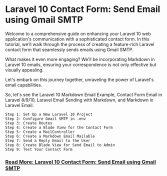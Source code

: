 # Laravel 10 Contact Form: Send Email using Gmail SMTP

Welcome to a comprehensive guide on enhancing your Laravel 10 web application's communication with a sophisticated contact form. In this tutorial, we'll walk through the process of creating a feature-rich Laravel contact form that seamlessly sends emails using Gmail SMTP.

What makes it even more engaging? We'll be incorporating Markdown in Laravel 10 emails, ensuring your correspondence is not only effective but visually appealing.

Let's embark on this journey together, unraveling the power of Laravel's email capabilities.

So, let's see the Laravel 10 Markdown Email Example, Contact Form Email in Laravel 8/9/10, Laravel Email Sending with Markdown, and Markdown in Laravel Email.

```
Step 1: Set Up a New Laravel 10 Project
Step 2: Configure Gmail SMTP in .env
Step 3: Create Routes
Step 4: Create a Blade View for the Contact Form
Step 5: Create a MailController
Step 6: Create a Markdown Email Mailable
Step 7: Send a Reply Email to the User
Step 8: Create Blade View for Send Email to Admin
Step 9: Test Your Contact Form
```

### **[Read More: Laravel 10 Contact Form: Send Email using Gmail SMTP](https://techsolutionstuff.com/post/laravel-10-contact-form-send-email-using-gmail-smtp)**
